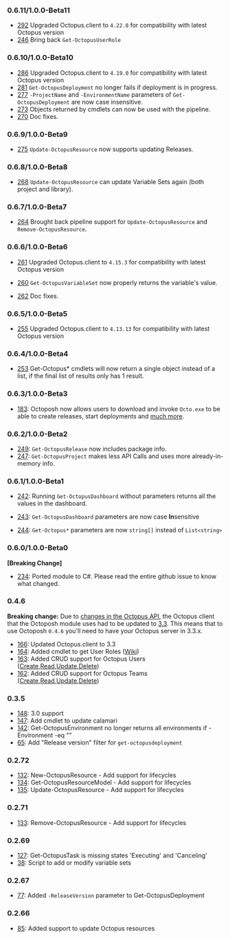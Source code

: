 ### 0.6.11/1.0.0-Beta11
- [292](https://github.com/Dalmirog/OctoPosh/issues/292) Upgraded Octopus.client to `4.22.0` for compatibility with latest Octopus version
- [246](https://github.com/Dalmirog/OctoPosh/issues/246) Bring back `Get-OctopusUserRole`

### 0.6.10/1.0.0-Beta10

- [286](https://github.com/Dalmirog/OctoPosh/issues/286) Upgraded Octopus.client to `4.19.0` for compatibility with latest Octopus version
- [281](https://github.com/Dalmirog/OctoPosh/issues/281) `Get-OctopusDeployment` no longer fails if deployment is in progress.
- [277](https://github.com/Dalmirog/OctoPosh/issues/277) `-ProjectName` and `-EnvironmentName` parameters of `Get-OctopusDeployment` are now case insensitive.
- [273](https://github.com/Dalmirog/OctoPosh/issues/273) Objects returned by cmdlets can now be used with the pipeline.
- [270](https://github.com/Dalmirog/OctoPosh/issues/270) Doc fixes.

### 0.6.9/1.0.0-Beta9

- [275](https://github.com/Dalmirog/OctoPosh/issues/275) `Update-OctopusResource` now supports updating Releases.

### 0.6.8/1.0.0-Beta8

- [268](https://github.com/Dalmirog/OctoPosh/issues/268) `Update-OctopusResource` can update Variable Sets again (both project and library).

### 0.6.7/1.0.0-Beta7

- [264](https://github.com/Dalmirog/OctoPosh/issues/264) Brought back pipeline support for `Update-OctopusResource` and `Remove-OctopusResource`.


### 0.6.6/1.0.0-Beta6

- [261](https://github.com/Dalmirog/OctoPosh/issues/261) Upgraded Octopus.client to `4.15.3` for compatibility with latest Octopus version

- [260](https://github.com/Dalmirog/OctoPosh/issues/260) `Get-OctopusVariableSet` now properly returns the variable's value.

- [262](https://github.com/Dalmirog/OctoPosh/issues/262) Doc fixes.

### 0.6.5/1.0.0-Beta5

- [255](https://github.com/Dalmirog/OctoPosh/issues/255) Upgraded Octopus.client to `4.13.13` for compatibility with latest Octopus version

### 0.6.4/1.0.0-Beta4

- [253](https://github.com/Dalmirog/OctoPosh/issues/253) Get-Octopus* cmdlets will now return a single object instead of a list, if the final list of results only has 1 result.

### 0.6.3/1.0.0-Beta3

- [183](https://github.com/Dalmirog/OctoPosh/issues/183): Octoposh now allows users to download and invoke `Octo.exe` to be able to create releases, start deployments and [much more](https://octopus.com/docs/api-and-integration/octo.exe-command-line).

### 0.6.2/1.0.0-Beta2

- [249](https://github.com/Dalmirog/OctoPosh/issues/249): `Get-OctopusRelease` now includes package info.
- [247](https://github.com/Dalmirog/OctoPosh/issues/247): `Get-OctopusProject` makes less API Calls and uses more already-in-memory info.

### 0.6.1/1.0.0-Beta1

- [242](https://github.com/Dalmirog/OctoPosh/issues/242): Running `Get-OctopusDashboard` without parameters returns all the values in the dashboard.

- [243](https://github.com/Dalmirog/OctoPosh/issues/243): `Get-OctopusDashboard` parameters are now case **In**sensitive

- [244](https://github.com/Dalmirog/OctoPosh/issues/244): `Get-Octopus*` parameters are now `string[]` instead of `List<string>`

### 0.6.0/1.0.0-Beta0

**[Breaking Change]**
- [234](https://github.com/Dalmirog/OctoPosh/issues/234): Ported module to C#. Please read the entire github issue to know what changed.

### 0.4.6

**Breaking change:** Due to [changes in the Octopus API](http://docs.octopusdeploy.com/display/OD/Sensitive+Properties+API+Changes+in+Release+3.3), the Octopus client that the Octoposh module uses had to be updated to [3.3](https://www.nuget.org/packages/Octopus.Client/). This means that to use Octoposh `0.4.6` you'll need to have your Octopus server in 3.3.x.

- [166](https://github.com/Dalmirog/OctoPosh/issues/166): Updated Octopus.client to 3.3
- [164](https://github.com/Dalmirog/OctoPosh/issues/164): Added cmdlet to get User Roles ([Wiki](https://github.com/Dalmirog/OctoPosh/wiki/Get-OctopusUserRole))
- [163](https://github.com/Dalmirog/OctoPosh/issues/163): Added CRUD support for Octopus Users ([Create](https://github.com/Dalmirog/OctoPosh/wiki/Creating-Resources#users),[Read](https://github.com/Dalmirog/OctoPosh/wiki/Get-OctopusUser),[Update](https://github.com/Dalmirog/OctoPosh/wiki/Modifying-Resources#users),[Delete](https://github.com/Dalmirog/OctoPosh/wiki/Deleting-Resources#users))
- [162](https://github.com/Dalmirog/OctoPosh/issues/162): Added CRUD support for Octopus Teams ([Create](https://github.com/Dalmirog/OctoPosh/wiki/Creating-Resources#teams),[Read](https://github.com/Dalmirog/OctoPosh/wiki/Get-OctopusTeam),[Update](https://github.com/Dalmirog/OctoPosh/wiki/Modifying-Resources#teams),[Delete](https://github.com/Dalmirog/OctoPosh/wiki/Deleting-Resources#teams))

### 0.3.5
- [148](https://github.com/Dalmirog/OctoPosh/issues/148): 3.0 support
- [147](https://github.com/Dalmirog/OctoPosh/issues/147): Add cmdlet to update calamari
- [142](https://github.com/Dalmirog/OctoPosh/issues/142): Get-OctopusEnvironment no longer returns all environments if -Environment -eq ""
- [65](https://github.com/Dalmirog/OctoPosh/issues/65): Add "Release version" filter for `get-octopusdeployment`

### 0.2.72
- [132](https://github.com/Dalmirog/OctoPosh/issues/132): New-OctopusResource - Add support for lifecycles
- [134](https://github.com/Dalmirog/OctoPosh/issues/134): Get-OctopusResourceModel - Add support for lifecycles
- [135](https://github.com/Dalmirog/OctoPosh/issues/135): Update-OctopusResource - Add support for lifecycles 

### 0.2.71
- [133](https://github.com/Dalmirog/OctoPosh/issues/131): Remove-OctopusResource - Add support for lifecycles

### 0.2.69
- [127](https://github.com/Dalmirog/OctoPosh/issues/127): Get-OctopusTask is missing states 'Executing' and 'Canceling'
- [38](https://github.com/Dalmirog/OctoPosh/issues/38): Script to add or modify variable sets

### 0.2.67
- [77](https://github.com/Dalmirog/OctoPosh/issues/77): Added `-ReleaseVersion` parameter to Get-OctopusDeployment

### 0.2.66
- [85](https://github.com/Dalmirog/OctoPosh/issues/85): Added support to update Octopus resources
